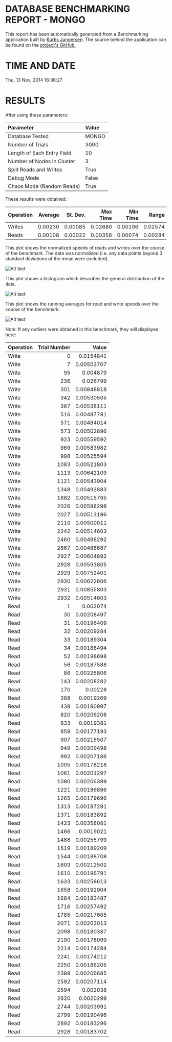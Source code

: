 DATABASE BENCHMARKING REPORT - MONGO
=========================================

This report has been automatically generated from a Benchmarking application
built by [Kurtis Jungersen](http://kmjungersen.com).  The source behind the application can be found on the [project's GitHub.](https://github.com/kmjungersen/DB-Benchmarking)

TIME AND DATE
=============

Thu, 13 Nov, 2014 16:36:27


RESULTS
=======

After using these parameters:

| Parameter                  | Value   |
|:---------------------------|:--------|
| Database Tested            | MONGO   |
| Number of Trials           | 3000    |
| Length of Each Entry Field | 10      |
| Number of Nodes in Cluster | 3       |
| Split Reads and Writes     | True    |
| Debug Mode                 | False   |
| Chaos Mode (Random Reads)  | True    |

These results were obtained:

| Operation   |   Average |   St. Dev. |   Max Time |   Min Time |   Range |
|:------------|----------:|-----------:|-----------:|-----------:|--------:|
| Writes      |   0.00230 |    0.00085 |    0.02680 |    0.00106 | 0.02574 |
| Reads       |   0.00108 |    0.00022 |    0.00358 |    0.00074 | 0.00284 |

This plot shows the normalized speeds of reads and writes over the course of the benchmark.  The data was normalized (i.e. any data points beyond 3 standard deviations of the mean were excluded).

![Alt text](images/MONGO-Nov13-2014-16:36:27-rw.png "rw")

This plot shows a histogram which describes the general distribution of the data.

![Alt text](images/MONGO-Nov13-2014-16:36:27-stats.png "stats")

This plot shows the running averages for read and write speeds over the course of the benchmark.

![Alt text](images/MONGO-Nov13-2014-16:36:27-running_averages.png "running_averages")

Note: If any outliers were obtained in this benchmark, they will displayed here:

| Operation   |   Trial Number |      Value |
|:------------|---------------:|-----------:|
| Write       |              0 | 0.0154841  |
| Write       |              7 | 0.00503707 |
| Write       |             95 | 0.004879   |
| Write       |            236 | 0.026799   |
| Write       |            301 | 0.00848818 |
| Write       |            342 | 0.00530505 |
| Write       |            387 | 0.00538111 |
| Write       |            516 | 0.00487781 |
| Write       |            571 | 0.00484014 |
| Write       |            573 | 0.00502896 |
| Write       |            923 | 0.00559592 |
| Write       |            969 | 0.00583982 |
| Write       |            998 | 0.00525594 |
| Write       |           1083 | 0.00521803 |
| Write       |           1113 | 0.00642109 |
| Write       |           1121 | 0.00543904 |
| Write       |           1348 | 0.00492883 |
| Write       |           1882 | 0.00515795 |
| Write       |           2026 | 0.00588298 |
| Write       |           2027 | 0.00513196 |
| Write       |           2110 | 0.00500011 |
| Write       |           2242 | 0.00514603 |
| Write       |           2460 | 0.00496292 |
| Write       |           2867 | 0.00488687 |
| Write       |           2927 | 0.00604892 |
| Write       |           2928 | 0.00593805 |
| Write       |           2929 | 0.00752401 |
| Write       |           2930 | 0.00622606 |
| Write       |           2931 | 0.00855803 |
| Write       |           2932 | 0.00514603 |
| Read        |              1 | 0.002074   |
| Read        |             30 | 0.00208497 |
| Read        |             31 | 0.00196409 |
| Read        |             32 | 0.00209284 |
| Read        |             33 | 0.00189304 |
| Read        |             34 | 0.00188494 |
| Read        |             52 | 0.00198698 |
| Read        |             56 | 0.00187588 |
| Read        |             86 | 0.00225806 |
| Read        |            143 | 0.00208282 |
| Read        |            170 | 0.00228    |
| Read        |            388 | 0.0019269  |
| Read        |            438 | 0.00190997 |
| Read        |            820 | 0.00206208 |
| Read        |            833 | 0.0019381  |
| Read        |            859 | 0.00177193 |
| Read        |            907 | 0.00215507 |
| Read        |            949 | 0.00209498 |
| Read        |            992 | 0.00207186 |
| Read        |           1005 | 0.00178218 |
| Read        |           1061 | 0.00201297 |
| Read        |           1090 | 0.00206399 |
| Read        |           1221 | 0.00186896 |
| Read        |           1265 | 0.00179696 |
| Read        |           1313 | 0.00197291 |
| Read        |           1371 | 0.00183892 |
| Read        |           1423 | 0.00358081 |
| Read        |           1466 | 0.0019021  |
| Read        |           1488 | 0.00255799 |
| Read        |           1519 | 0.00189209 |
| Read        |           1544 | 0.00188708 |
| Read        |           1603 | 0.00212502 |
| Read        |           1610 | 0.00196791 |
| Read        |           1633 | 0.00258613 |
| Read        |           1658 | 0.00192904 |
| Read        |           1684 | 0.00183487 |
| Read        |           1716 | 0.00257492 |
| Read        |           1785 | 0.00217605 |
| Read        |           2071 | 0.00203013 |
| Read        |           2098 | 0.00180387 |
| Read        |           2190 | 0.00178099 |
| Read        |           2214 | 0.00174284 |
| Read        |           2241 | 0.00174212 |
| Read        |           2250 | 0.00186205 |
| Read        |           2398 | 0.00206685 |
| Read        |           2592 | 0.00207114 |
| Read        |           2594 | 0.002038   |
| Read        |           2620 | 0.0020299  |
| Read        |           2744 | 0.00203991 |
| Read        |           2799 | 0.00190496 |
| Read        |           2892 | 0.00183296 |
| Read        |           2928 | 0.00183702 |